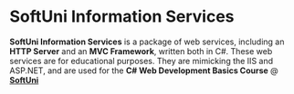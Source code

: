 # SoftUni Information Services
**SoftUni Information Services** is a package of web services, including an **HTTP Server** and an **MVC Framework**, written both in C#. These web services are for educational purposes. They are mimicking the IIS and ASP.NET, and are used for the
**C# Web Development Basics Course** @ [**SoftUni**](https://softuni.bg)
